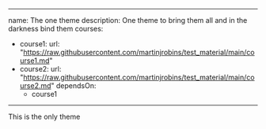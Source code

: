 ---------
name: The one theme
description: One theme to bring them all and in the darkness bind them
courses:
  - course1: 
    url: "https://raw.githubusercontent.com/martinjrobins/test_material/main/course1.md"
  - course2:
    url: "https://raw.githubusercontent.com/martinjrobins/test_material/main/course2.md"
    dependsOn:
      - course1
---------

This is the only theme

